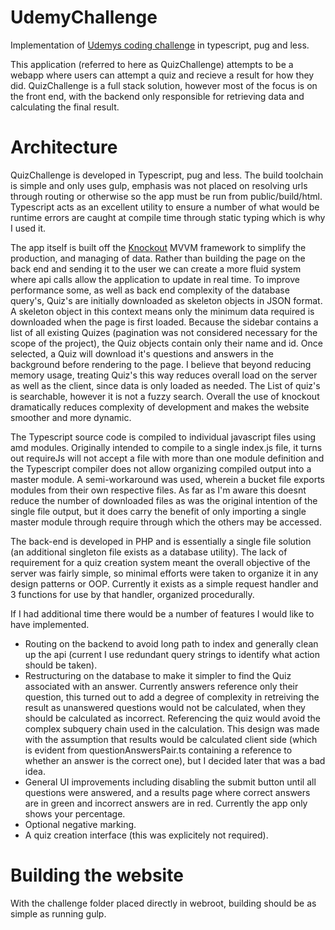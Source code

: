 # UdemyChallenge


Implementation of [Udemys coding challenge](https://github.com/udemy/coding-challenge) in typescript, pug and less.


This application (referred to here as QuizChallenge) attempts to be a webapp where users can attempt a quiz and recieve a result for how they did.
QuizChallenge is a full stack solution, however most of the focus is on the front end, with the backend only responsible for retrieving data and calculating the final result.


# Architecture


QuizChallenge is developed in Typescript, pug and less. The build toolchain is simple and only uses gulp, emphasis was not placed on resolving urls through routing or otherwise
so the app must be run from public/build/html. Typescript acts as an excellent utility to ensure a number of what would be runtime errors are caught at compile time through static typing which is why I used it. 


The app itself is built off the [Knockout](http://knockoutjs.com) MVVM framework to simplify the production, and managing of data. Rather than building the page on the back end and
sending it to the user we can create a more fluid system where api calls allow the application to update in real time. To improve performance some, as well as back end complexity
of the database query's, Quiz's are initially downloaded as skeleton objects in JSON format. A skeleton object in this context means only the minimum data required is downloaded when the page is first loaded. Because the sidebar contains a list of all existing Quizes (pagination was not considered necessary for the scope of the project), the Quiz objects contain only their name and id. Once selected, a Quiz will download it's questions and answers in the background before rendering to the page. I believe that beyond reducing memory usage, treating Quiz's this way reduces overall load on the server as well as the client, since data is only loaded as needed. The List of quiz's is searchable, however it is not a fuzzy search. Overall the use of knockout dramatically reduces complexity of development and makes the website smoother and more dynamic.


The Typescript source code is compiled to individual javascript files using amd modules. Originally intended to compile to a single index.js file, it turns out requireJs will not accept a file with more than one module definition and the Typescript compiler does not allow organizing compiled output into a master module. A semi-workaround was used, wherein a bucket file exports modules from their own respective files. As far as I'm aware this doesnt reduce the number of downloaded files as was the original intention of the single file output, but it does carry the benefit of only importing a single master module through require through which the others may be accessed.


The back-end is developed in PHP and is essentially a single file solution (an additional singleton file exists as a database utility). The lack of requirement for a quiz creation system meant the overall objective of the server was fairly simple, so minimal efforts were taken to organize it in any design patterns or OOP. Currently it exists as a simple request handler and 3 functions for use by that handler, organized procedurally.


If I had additional time there would be a number of features I would like to have implemented.

* Routing on the backend to avoid long path to index and generally clean up the api (current I use redundant query strings to identify what action should be taken).
* Restructuring on the database to make it simpler to find the Quiz associated with an answer. Currently answers reference only their question, this turned out to add a degree of complexity in retreiving the result as unanswered questions would not be calculated, when they should be calculated as incorrect. Referencing the quiz would avoid the complex subquery chain used in the calculation. This design was made with the assumption that results would be calculated client side (which is evident from questionAnswersPair.ts containing a reference to whether an answer is the correct one), but I decided later that was a bad idea.
* General UI improvements including disabling the submit button until all questions were answered, and a results page where correct answers are in green and incorrect answers are in red. Currently the app only shows your percentage.
* Optional negative marking.
* A quiz creation interface (this was explicitely not required).


# Building the website

With the challenge folder placed directly in webroot, building should be as simple as running gulp. 





